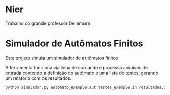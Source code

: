 # Nier
Trabalho do grande professor Dellamura

# Simulador de Autômatos Finitos

Este projeto simula um simulador de autômatos finitos

A ferramenta funciona via linha de comando e processa arquivos de entrada contendo a definição do autômato e uma lista de testes, gerando um relatório com os resultados.


```bash
python simulador.py automato_exemplo.aut testes_exemplo.in resultados.out
